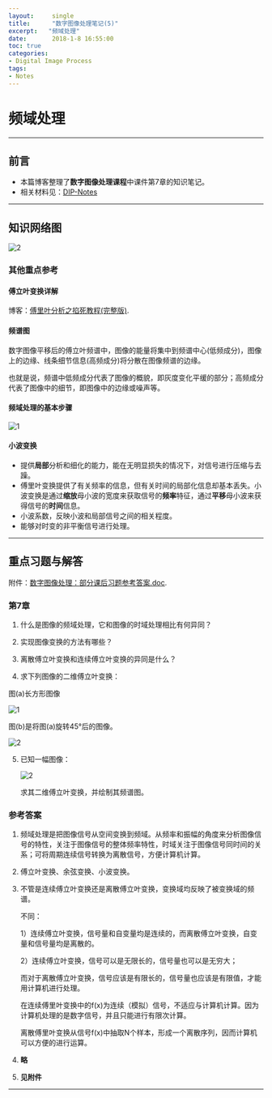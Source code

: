 ```yaml
---
layout:     single
title:      "数字图像处理笔记(5)"
excerpt:   "频域处理"
date:       2018-1-8 16:55:00
toc: true
categories:
- Digital Image Process
tags:
- Notes
---
```


# 频域处理

---

## 前言

- 本篇博客整理了**数字图像处理课程**中课件第7章的知识笔记。
- 相关材料见：[DIP-Notes](https://github.com/RMSnow/DIP-Notes)

---

## 知识网络图

![2](http://img.my.csdn.net/uploads/201801/08/1515400507_5239.png)

### 其他重点参考

#### 傅立叶变换详解

博客：[傅里叶分析之掐死教程(完整版)](https://zhuanlan.zhihu.com/wille/19763358).

#### 频谱图

数字图像平移后的傅立叶频谱中，图像的能量将集中到频谱中心(低频成分)，图像上的边缘、线条细节信息(高频成分)将分散在图像频谱的边缘。

也就是说，频谱中低频成分代表了图像的概貌，即灰度变化平缓的部分；高频成分代表了图像中的细节，即图像中的边缘或噪声等。

#### 频域处理的基本步骤

![1](http://img.my.csdn.net/uploads/201801/08/1515399457_1909.png)

#### 小波变换

- 提供**局部**分析和细化的能力，能在无明显损失的情况下，对信号进行压缩与去躁。
- 傅里叶变换提供了有关频率的信息，但有关时间的局部化信息却基本丢失。小波变换是通过**缩放**母小波的宽度来获取信号的**频率**特征，通过**平移**母小波来获得信号的**时间**信息。
- 小波系数，反映小波和局部信号之间的相关程度。
- 能够对时变的非平衡信号进行处理。

---

## 重点习题与解答

附件：[数字图像处理：部分课后习题参考答案.doc](https://github.com/RMSnow/DIP-Notes).

### 第7章

1.  什么是图像的频域处理，它和图像的时域处理相比有何异同？

2.  实现图像变换的方法有哪些？

3.  离散傅立叶变换和连续傅立叶变换的异同是什么？

4.  求下列图像的二维傅立叶变换：

  图(a)长方形图像

  ![1](http://img.my.csdn.net/uploads/201801/08/1515396783_6684.png)

  图(b)是将图(a)旋转45°后的图像。

  ![2](http://img.my.csdn.net/uploads/201801/08/1515396783_7546.png)

5.  已知一幅图像：

    ![2](http://img.my.csdn.net/uploads/201801/08/1515396784_3075.png)

    求其二维傅立叶变换，并绘制其频谱图。

### 参考答案

1. 频域处理是把图像信号从空间变换到频域。从频率和振幅的角度来分析图像信号的特性，关注于图像信号的整体频率特性，时域关注于图像信号同时间的关系；可将周期连续信号转换为离散信号，方便计算机计算。

2. 傅立叶变换、余弦变换、小波变换。

3. 不管是连续傅立叶变换还是离散傅立叶变换，变换域均反映了被变换域的频谱。

   不同：

   1）连续傅立叶变换，信号量和自变量均是连续的，而离散傅立叶变换，自变量和信号量均是离散的。

   2）连续傅立叶变换，信号可以是无限长的，信号量也可以是无穷大；

   而对于离散傅立叶变换，信号应该是有限长的，信号量也应该是有限值，才能用计算机进行处理。

   在连续傅里叶变换中的f(x)为连续（模拟）信号，不适应与计算机计算。因为计算机处理的是数字信号，并且只能进行有限次计算。

   离散傅里叶变换从信号f(x)中抽取N个样本，形成一个离散序列，因而计算机可以方便的进行运算。

4. **略**

5. **见附件**

---



